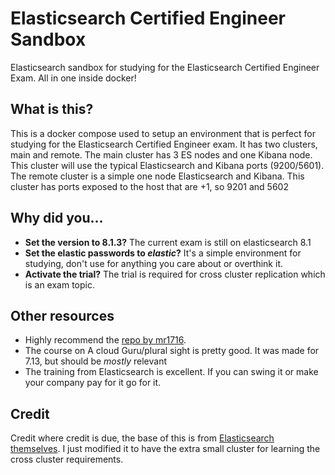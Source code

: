 # Elasticsearch Certified Engineer Sandbox
 Elasticsearch sandbox for studying for the Elasticsearch Certified Engineer Exam. All in one inside docker!

## What is this?
 This is a docker compose used to setup an environment that is perfect for studying for the Elasticsearch Certified Engineer exam. It has two clusters, main and remote. The main cluster has 3 ES nodes and one Kibana node. This cluster will use the typical Elasticsearch and Kibana ports (9200/5601). The remote cluster is a simple one node Elasticsearch and Kibana. This cluster has ports exposed to the host that are +1, so 9201 and 5602

 ## Why did you...
- **Set the version to 8.1.3?** The current exam is still on elasticsearch 8.1
- **Set the elastic passwords to *elastic*?** It's a simple environment for studying, don't use for anything you care about or overthink it.
- **Activate the trial?** The trial is required for cross cluster replication which is an exam topic.

## Other resources
- Highly recommend the [repo by mr1716](https://github.com/mr1716/Elastic-Certified-Engineer-Exam-8.1).
- The course on A cloud Guru/plural sight is pretty good. It was made for 7.13, but should be *mostly* relevant
- The training from Elasticsearch is excellent. If you can swing it or make your company pay for it go for it.

## Credit
Credit where credit is due, the base of this is from [Elasticsearch themselves](https://www.elastic.co/guide/en/elasticsearch/reference/current/docker.html#docker-compose-file). I just modified it to have the extra small cluster for learning the cross cluster requirements.